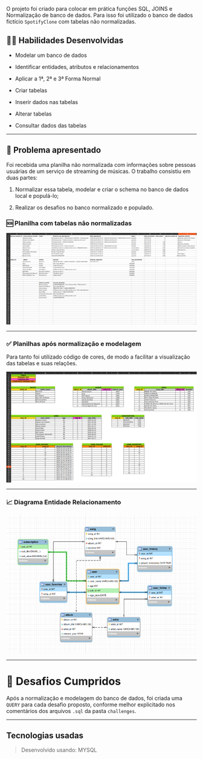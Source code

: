O projeto foi criado para colocar em prática funções SQL, JOINS e Normalização de banco de dados. Para isso foi utilizado o banco de dados fictício `SpotifyClone` com tabelas não normalizadas.

## 🧑‍💻 Habilidades Desenvolvidas

  * Modelar um banco de dados

  * Identificar entidades, atributos e relacionamentos
  
  * Aplicar a 1ª, 2ª e 3ª Forma Normal

  * Criar tabelas

  * Inserir dados nas tabelas

  * Alterar tabelas

  * Consultar dados das tabelas

---

## 📌 Problema apresentado

Foi recebida uma planilha não normalizada com informações sobre pessoas usuárias de um serviço de streaming de músicas. O trabalho consistiu em duas partes:

1. Normalizar essa tabela, modelar e criar o schema no banco de dados local e populá-lo;

2. Realizar os desafios no banco normalizado e populado.

### 🆘 Planilha com tabelas não normalizadas

![Tabela não normalizada "Spotify Clone"](./images/non-normalized.png)
___
### ✅ Planilhas após normalização e modelagem

Para tanto foi utilizado código de cores, de modo a facilitar a visualização das tabelas e suas relações.

![Tabela normalizada "Spotify Clone"](./images/normalized-table.png)

___
### 📈 Diagrama Entidade Relacionamento

![ER Diagram "Spotify Clone"](./images/ER-DIAGRAM.png)

___
# 🏁 Desafios Cumpridos

Após a normalização e modelagem do banco de dados, foi criada uma `QUERY` para cada desafio proposto, conforme melhor explicitado nos comentários dos arquivos `.sql` da pasta `challenges`.

---
## Tecnologias usadas

> Desenvolvido usando: MYSQL
